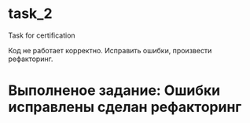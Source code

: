 # task_2
Task for certification

Код не работает корректно. Исправить ошибки, произвести рефакторинг.

# Выполненое задание: Ошибки исправлены сделан рефакторинг 
